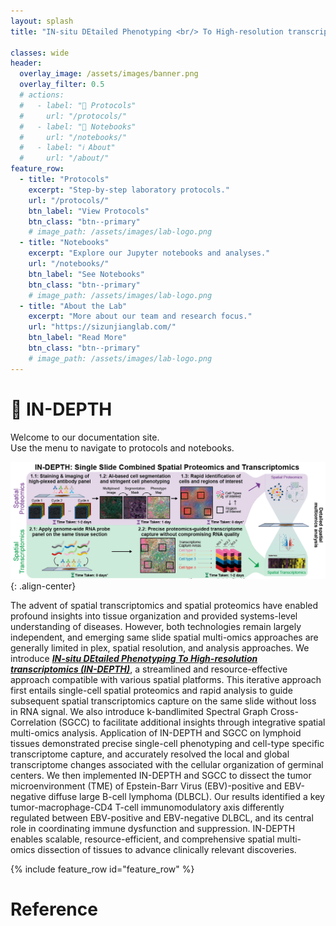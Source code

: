 ```yaml
---
layout: splash
title: "IN-situ DEtailed Phenotyping <br/> To High-resolution transcriptomics"

classes: wide
header:
  overlay_image: /assets/images/banner.png
  overlay_filter: 0.5
  # actions:
  #   - label: "🧪 Protocols"
  #     url: "/protocols/"
  #   - label: "📓 Notebooks"
  #     url: "/notebooks/"
  #   - label: "ℹ️ About"
  #     url: "/about/"
feature_row:
  - title: "Protocols"
    excerpt: "Step-by-step laboratory protocols."
    url: "/protocols/"
    btn_label: "View Protocols"
    btn_class: "btn--primary"
    # image_path: /assets/images/lab-logo.png
  - title: "Notebooks"
    excerpt: "Explore our Jupyter notebooks and analyses."
    url: "/notebooks/"
    btn_label: "See Notebooks"
    btn_class: "btn--primary"
    # image_path: /assets/images/lab-logo.png
  - title: "About the Lab"
    excerpt: "More about our team and research focus."
    url: "https://sizunjianglab.com/"
    btn_label: "Read More"
    btn_class: "btn--primary"
    # image_path: /assets/images/lab-logo.png
---
```




# 🔬 IN-DEPTH

Welcome to our documentation site.  
Use the menu to navigate to protocols and notebooks.

![IN-DEPTH Overview](/assets/images/overview.png){: .align-center}

The advent of spatial transcriptomics and spatial proteomics have enabled profound insights into tissue organization and provided systems-level understanding of diseases. However, both technologies remain largely independent, and emerging same slide spatial multi-omics approaches are generally limited in plex, spatial resolution, and analysis approaches. We introduce <ins>***IN-situ DEtailed Phenotyping To High-resolution transcriptomics (IN-DEPTH)***</ins>, a streamlined and resource-effective approach compatible with various spatial platforms. This iterative approach first entails single-cell spatial proteomics and rapid analysis to guide subsequent spatial transcriptomics capture on the same slide without loss in RNA signal. We also introduce k-bandlimited Spectral Graph Cross-Correlation (SGCC) to facilitate additional insights through integrative spatial multi-omics analysis. Application of IN-DEPTH and SGCC on lymphoid tissues demonstrated precise single-cell phenotyping and cell-type specific transcriptome capture, and accurately resolved the local and global transcriptome changes associated with the cellular organization of germinal centers. We then implemented IN-DEPTH and SGCC to dissect the tumor microenvironment (TME) of Epstein-Barr Virus (EBV)-positive and EBV-negative diffuse large B-cell lymphoma (DLBCL). Our results identified a key tumor-macrophage-CD4 T-cell immunomodulatory axis differently regulated between EBV-positive and EBV-negative DLBCL, and its central role in coordinating immune dysfunction and suppression. IN-DEPTH enables scalable, resource-efficient, and comprehensive spatial multi-omics dissection of tissues to advance clinically relevant discoveries.



{% include feature_row id="feature_row" %}
# Reference
